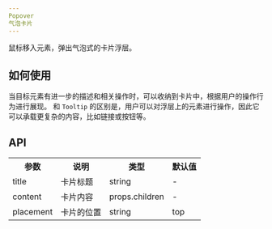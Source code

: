 ```yaml
---
Popover
气泡卡片
---
```

鼠标移入元素，弹出气泡式的卡片浮层。

## 如何使用
当目标元素有进一步的描述和相关操作时，可以收纳到卡片中，根据用户的操作行为进行展现。
和 `Tooltip` 的区别是，用户可以对浮层上的元素进行操作，因此它可以承载更复杂的内容，比如链接或按钮等。


## API

<table>
    <tr>
        <th>参数</th>
        <th>说明</th>
        <th>类型</th>
        <th>默认值</th>
    </tr>
    <tr>
        <td>title</td>
        <td>卡片标题</td>
        <td>string</td>
        <td>-</td>
    </tr>
    <tr>
        <td>content</td>
        <td>卡片内容</td>
        <td>props.children</td>
        <td>-</td>
    </tr>
    <tr>
        <td>placement</td>
        <td>卡片的位置</td>
        <td>string</td>
        <td>top</td>
    </tr>
</table>
